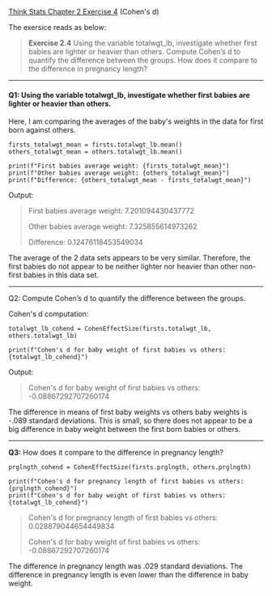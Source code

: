 [Think Stats Chapter 2 Exercise 4](http://greenteapress.com/thinkstats2/html/thinkstats2003.html#toc24) (Cohen's d)

The exersice reads as below:

>**Exercise 2.4** Using the variable totalwgt_lb, investigate whether first babies are lighter or heavier than others. Compute Cohen’s d to quantify the difference between the groups. How does it compare to the difference in pregnancy length?

---

#### **Q1:** Using the variable totalwgt_lb, investigate whether first babies are lighter or heavier than others.

Here, I am comparing the averages of the baby's weights in the data for first born against others.

```{python}
firsts_totalwgt_mean = firsts.totalwgt_lb.mean()
others_totalwgt_mean = others.totalwgt_lb.mean()

print(f"First babies average weight: {firsts_totalwgt_mean}")
print(f"Other babies average weight: {others_totalwgt_mean}")
print(f"Difference: {others_totalwgt_mean - firsts_totalwgt_mean}")
```

Output:

> First babies average weight: 7.201094430437772
>
> Other babies average weight: 7.325855614973262
>
> Difference: 0.12476118453549034

The average of the 2 data sets appears to be very similar. Therefore, the first babies do not appear to be neither lighter nor heavier than other non-first babies in this data set.

---

Q2: Compute Cohen’s d to quantify the difference between the groups.

Cohen's d computation:

```{python}
totalwgt_lb_cohend = CohenEffectSize(firsts.totalwgt_lb, others.totalwgt_lb)

print(f"Cohen's d for baby weight of first babies vs others: {totalwgt_lb_cohend}")
```

Output:
> Cohen's d for baby weight of first babies vs others: -0.08867292707260174

The difference in means of first baby weights vs others baby weights is -.089 standard deviations. This is small, so there does not appear to be a big difference in baby weight between the first born babies or others.

---

**Q3:** How does it compare to the difference in pregnancy length?
```{python}
prglngth_cohend = CohenEffectSize(firsts.prglngth, others.prglngth)

print(f"Cohen's d for pregnancy length of first babies vs others: {prglngth_cohend}")
print(f"Cohen's d for baby weight of first babies vs others: {totalwgt_lb_cohend}")
```

> Cohen's d for pregnancy length of first babies vs others: 0.028879044654449834
>
> Cohen's d for baby weight of first babies vs others: -0.08867292707260174

The difference in pregnancy length was .029 standard deviations. The difference in pregnancy length is even lower than the difference in baby weight.

